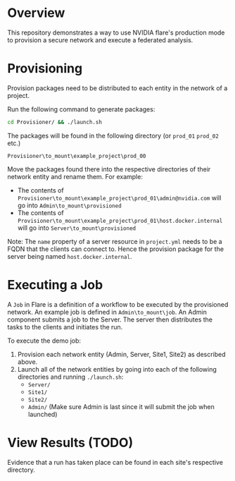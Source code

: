 # Overview

This repository demonstrates a way to use NVIDIA flare's production mode to provision a secure network and execute a federated analysis.

# Provisioning

Provision packages need to be distributed to each entity in the network of a project.

Run the following command to generate packages:
```bash
cd Provisioner/ && ./launch.sh
```

The packages will be found in the following directory (or `prod_01` `prod_02` etc.)
```
Provisioner\to_mount\example_project\prod_00
```

Move the packages found there into the respective directories of their network entity and rename them. For example:

- The contents of `Provisioner\to_mount\example_project\prod_01\admin@nvidia.com` will go into `Admin\to_mount\provisioned`
- The contents of `Provisioner\to_mount\example_project\prod_01\host.docker.internal` will go into `Server\to_mount\provisioned`

Note: The `name` property of a server resource in `project.yml` needs to be a FQDN that the clients can connect to. Hence the provision package for the server being named `host.docker.internal`.

# Executing a Job

A `Job` in Flare is a definition of a workflow to be executed by the provisioned network. An example job is defined in `Admin\to_mount\job`. An Admin component submits a job to the Server. The server then distributes the tasks to the clients and initiates the run.

To execute the demo job:

1. Provision each network entity (Admin, Server, Site1, Site2) as described above.
2. Launch all of the network entities by going into each of the following directories and running `./launch.sh`:
   - `Server/`
   - `Site1/`
   - `Site2/`
   - `Admin/` (Make sure Admin is last since it will submit the job when launched)

# View Results (TODO)
Evidence that a run has taken place can be found in each site's respective directory.